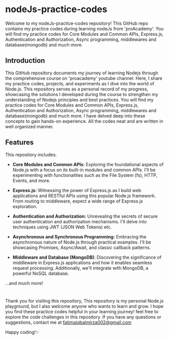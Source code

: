 # nodeJs-practice-codes
Welcome to my nodeJs-practice-codes repository! This GitHub repo contains my practice codes during learning nodeJs from 'proAcademy'.
You will find my practice codes for Core Modules and Common APIs, Express.js, Authentication and Authorization, Async programming, middlewares and database(mongodb) and much more.

 
 ## Introduction
 
This GitHub repository documents my journey of learning Nodejs through the comprehensive course on 'proacademy' youtube channel.
Here, I share my practice codes, projects, and experiments as I dive into the world of Node.js. 
This repository serves as a personal record of my progress, showcasing the solutions I developed during the course to strengthen my understanding
of Nodejs principles and best practices. You will find my practice codes for Core Modules and Common APIs, Express.js, Authentication and Authorization, 
Async programming, middlewares and database(mongodb) and much more. I have delved deep into these concepts 
to gain hands-on experience. All the codes neat and are written in well organized manner.

## Features
This repository includes:

- **Core Modules and Common APIs**: Exploring the foundational aspects of Node.js with a focus on its built-in modules and common APIs. I'll be experimenting 
                                  with functionalities such as the File System (fs), HTTP, Events, and more.

- **Express.js:** Witnessing the power of Express.js as I build web applications and RESTful APIs using this popular Node.js framework. 
                From routing to middleware, expect a wide range of Express.js exploration.

- **Authentication and Authorization:** Unrevealing the secrets of secure user authentication and authorization mechanisms. I'll delve into techniques using JWT (JSON Web Tokens) etc.

- **Asynchronous and Synchronous Programming:** Embracing the asynchronous nature of Node.js through practical examples. I'll be showcasing Promises, Async/Await, and classic callback patterns.

- **Middleware and Database (MongoDB)**: Discovering the significance of middleware in Express.js applications and how it enables seamless request processing. 
                                      Additionally, we'll integrate with MongoDB, a powerful NoSQL database.

...and much more!

#
Thank you for visiting this repository, This repository is my personal Node.js playground, but I also welcome anyone who wants to learn and grow. 
I hope you find these practice codes helpful in your learning journey! feel free to explore the code challenges in this repository. 
If you have any questions or suggestions, contact me at fatimaiqbalmirza002@gmail.com

Happy coding!✨


